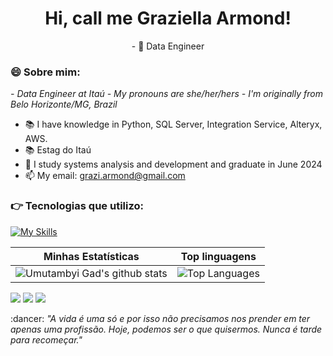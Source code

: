 <h1 align='center'>
  Hi, call me Graziella Armond!
  </br>
</h1>


<p align='center'>
  - 🔭 Data Engineer
</p>

### 😄 Sobre mim:

<p>
  <em>
    - Data Engineer at Itaú
    - My pronouns are she/her/hers
    - I'm originally from Belo Horizonte/MG, Brazil
  </em>
</p>

- 📚 I have knowledge in Python, SQL Server, Integration Service, Alteryx, AWS. 
- 📚 Estag do Itaú
- 🚀 I study systems analysis and development and graduate in June 2024
- 📫 My email: grazi.armond@gmail.com

    
### :point_right: Tecnologias que utilizo:
  
  [![My Skills](https://skillicons.dev/icons?i=cs,dotnet,aws,py,vscode,css,git,github)](https://skillicons.dev)
   
    
    
|Minhas Estatísticas|Top linguagens |
|------------------|----------------|
|![Umutambyi Gad's github stats](https://github-readme-stats.vercel.app/api?username=grazys&show_icons=true&hide_border=true&count_private=true&theme=tokyonight)|![Top Languages](https://github-readme-stats.vercel.app/api/top-langs/?username=Kayke-Fujinaka&langs_count=5&count_private=true&hide_border=true&theme=tokyonight&layout=compact)|

  <div>
  
   <a href="https://instagram.com/graziarmond" target="_blank"><img src="https://img.shields.io/badge/-Instagram-%23E4405F?style=for-the-badge&logo=instagram&logoColor=white" target="_blank"></a>
  <a href = "mailto:grazi.armond@gmail.com"><img src="https://img.shields.io/badge/-Gmail-%23333?style=for-the-badge&logo=gmail&logoColor=white" target="_blank"></a>
  <a href="https://www.linkedin.com/in/graziellaarmond/" target="_blank"><img src="https://img.shields.io/badge/-LinkedIn-%230077B5?style=for-the-badge&logo=linkedin&logoColor=white" target="_blank"></a> 
  </div>
  
  <p> :dancer: <spam style="font-style:italic">"A vida é uma só e por isso não precisamos nos prender em ter apenas uma profissão. Hoje, podemos ser o que quisermos. Nunca é tarde para recomeçar."</spam></p>
  

